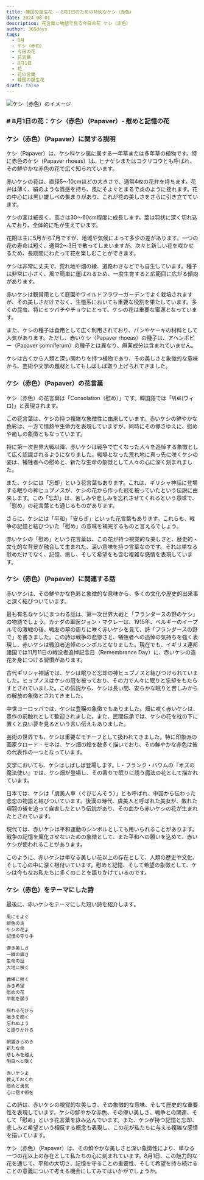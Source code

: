 ```yaml
---
title: 韓国の誕生花 - 8月1日のための特別なケシ（赤色）
date: 2024-08-01
description: 花言葉と物語で見る今日の花 ケシ（赤色）
author: 365days
tags:
  - 8月
  - ケシ（赤色）
  - 今日の花
  - 花言葉
  - 8月1日
  - 花
  - 花の言葉
  - 韓国の誕生花
draft: false
---
```



![ケシ（赤色）のイメージ](https://cdn.pixabay.com/photo/2019/06/02/11/22/poppies-4246241_1280.jpg#center#center)


### # 8月1日の花：ケシ（赤色）（Papaver）- 慰めと記憶の花

### ケシ（赤色）（Papaver）に関する説明

ケシ（Papaver）は、ケシ科ケシ属に属する一年草または多年草の植物です。特に赤色のケシ（Papaver rhoeas）は、ヒナゲシまたはコクリコウとも呼ばれ、その鮮やかな赤色の花で広く知られています。

赤いケシの花は、直径5〜10cmほどの大きさで、通常4枚の花弁を持ちます。花弁は薄く、絹のような質感を持ち、風にそよぐとまるで炎のように揺れます。花の中心には黒い雄しべの集まりがあり、これが花の美しさをさらに引き立てています。

ケシの茎は細長く、高さは30〜60cm程度に成長します。葉は羽状に深く切れ込んでおり、全体的に毛が生えています。

花期は主に5月から7月ですが、地域や気候によって多少の差があります。一つの花の寿命は短く、通常2〜3日で散ってしまいますが、次々と新しい花を咲かせるため、長期間にわたって花を楽しむことができます。

ケシは非常に丈夫で、荒れ地や畑の縁、道路わきなどでも自生しています。種子は非常に小さく、風で簡単に運ばれるため、一度生育すると広範囲に広がる傾向があります。

赤いケシは観賞用として庭園やワイルドフラワーガーデンでよく栽培されますが、その美しさだけでなく、生態系においても重要な役割を果たしています。多くの昆虫、特にミツバチやチョウにとって、ケシの花は重要な蜜源となっています。

また、ケシの種子は食用として広く利用されており、パンやケーキの材料として人気があります。ただし、赤いケシ（Papaver rhoeas）の種子は、アヘンポピー（Papaver somniferum）の種子とは異なり、麻薬成分は含まれていません。

ケシは古くから人類と深い関わりを持つ植物であり、その美しさと象徴的な意味から、芸術や文学の題材としてもしばしば取り上げられてきました。

### ケシ（赤色）（Papaver）の花言葉

ケシ（赤色）の花言葉は「Consolation（慰め）」です。韓国語では「위로(ウィロ)」と表現されます。

この花言葉は、ケシの持つ複雑な象徴性に由来しています。赤いケシの鮮やかな色彩は、一方で情熱や生命力を表現していますが、同時にその儚さゆえに、慰めや癒しの象徴ともなっています。

特に第一次世界大戦以降、赤いケシは戦争で亡くなった人々を追悼する象徴として広く認識されるようになりました。戦場となった荒れ地に真っ先に咲くケシの姿は、犠牲者への慰めと、新たな生命の象徴として人々の心に深く刻まれました。

また、ケシには「忘却」という花言葉もあります。これは、ギリシャ神話に登場する眠りの神ヒュプノスが、ケシの花から作った冠を被っていたという伝説に由来します。この「忘却」は、苦しみや悲しみを忘れさせてくれるという意味で、「慰め」の花言葉とも通じるものがあります。

さらに、ケシには「平和」「安らぎ」といった花言葉もあります。これらも、戦争の記憶と結びついた「慰め」の意味を補完するものと言えるでしょう。

赤いケシの「慰め」という花言葉は、この花が持つ視覚的な美しさと、歴史的・文化的な背景が融合して生まれた、深い意味を持つ言葉なのです。それは単なる慰めだけでなく、記憶、癒し、そして希望をも含む複雑な感情を表現しています。

### ケシ（赤色）（Papaver）に関連する話

赤いケシは、その鮮やかな色彩と象徴的な意味から、多くの文化や歴史的出来事と深く結びついています。

最も有名なケシにまつわる話は、第一次世界大戦と「フランダースの野のケシ」の物語でしょう。カナダの軍医ジョン・マクレーは、1915年、ベルギーのイープルでの激戦の後、戦友の墓の周りに咲く赤いケシを見て、詩「フランダースの野で」を書きました。この詩は戦争の悲惨さと、犠牲者への追悼の気持ちを強く表現し、赤いケシは戦没者追悼のシンボルとなりました。現在でも、イギリス連邦諸国では11月11日の戦没者追悼記念日（Remembrance Day）に、赤いケシの造花を身につける習慣があります。

古代ギリシャ神話では、ケシは眠りと忘却の神ヒュプノスと結びつけられていました。ヒュプノスはケシの冠を被っており、その力で人々に眠りと忘却をもたらすとされていました。この伝説から、ケシは長い間、安らかな眠りと苦しみからの解放の象徴とされてきました。

中世ヨーロッパでは、ケシは豊穣の象徴でもありました。畑に咲く赤いケシは、豊作の前触れとして歓迎されました。また、民間伝承では、ケシの花を枕の下に置くと良い夢を見るという言い伝えもありました。

芸術の世界でも、ケシは重要なモチーフとして扱われてきました。特に印象派の画家クロード・モネは、ケシ畑の絵を数多く描いており、その鮮やかな赤色は彼の代表作の一つとなっています。

文学においても、ケシはしばしば登場します。L・フランク・バウムの『オズの魔法使い』では、ケシ畑が登場し、その香りで眠りに誘う魔法の花として描かれています。

日本では、ケシは「虞美人草（ぐびじんそう）」とも呼ばれ、中国から伝わった悲恋の物語と結びついています。後漢の時代、虞美人と呼ばれた美女が、敗れた項羽の後を追って自害したという伝説があり、その血から赤いケシの花が生まれたとされています。

現代では、赤いケシは平和運動のシンボルとしても用いられることがあります。戦争の記憶を風化させないための象徴として、また平和への願いを込めて、赤いケシが使われることがあります。

このように、赤いケシは単なる美しい花以上の存在として、人類の歴史や文化、そして心の中に深く根付いています。慰めと記憶、そして希望の象徴として、ケシは今もなお私たちに多くのことを語りかけているのです。

### ケシ（赤色）をテーマにした詩

最後に、赤いケシをテーマにした短い詩を紹介します。

```
風にそよぐ
緋色の炎
ケシの花よ
記憶の守り手

儚き美しさ
一瞬の輝き
生命の証
大地に咲く

戦場に咲く
赤き希望
慰めの花
平和を願う

揺れる花びら
囁きを聞く
忘れぬよう
と語りかける

朝露きらめき
新たな命
悲しみを越え
明日へと咲く

赤いケシよ
教えておくれ
慰めと勇気
心に宿す術を
```

この詩は、赤いケシの視覚的な美しさ、その象徴的な意味、そして歴史的な重要性を表現しています。ケシの鮮やかな赤色、その儚い美しさ、戦争との関連、そして「慰め」という花言葉を詠み込んでいます。また、ケシが持つ記憶と忘却、悲しみと希望という相反する概念も表現し、この花が私たちに与える複雑な感情を描いています。

ケシ（赤色）（Papaver）は、その鮮やかな美しさと深い象徴性により、単なる一つの花以上の存在として私たちの心に刻まれています。8月1日、この魅力的な花を通じて、平和の大切さ、記憶を守ることの重要性、そして希望を持ち続けることの意義について考える機会にしてみてはいかがでしょうか。
